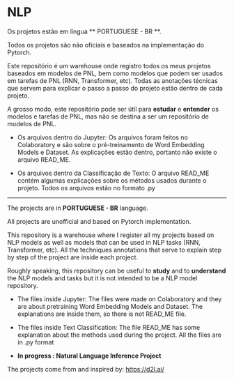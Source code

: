 # NLP

Os projetos estão em língua ** PORTUGUESE - BR **.

Todos os projetos são não oficiais e baseados na implementação do Pytorch.

Este repositório é um warehouse onde registro todos os meus projetos baseados em modelos de PNL, bem como modelos que podem ser usados em tarefas de PNL (RNN, Transformer, etc).
Todas as anotações técnicas que servem para explicar o passo a passo do projeto estão dentro de cada projeto.

A grosso modo, este repositório pode ser útil para **estudar** e **entender** os modelos e tarefas de PNL, mas não se destina a ser um repositório de modelos de PNL.

* Os arquivos dentro do Jupyter: Os arquivos foram feitos no Colaboratory e são sobre o pré-treinamento de Word Embedding Models e Dataset. As explicações estão dentro, portanto não existe o arquivo READ_ME.

* Os arquivos dentro da Classificação de Texto: O arquivo READ_ME contém algumas explicações sobre os métodos usados durante o projeto. Todos os arquivos estão no formato .py

--------------------------------------------------------------------------------------------------------------------------------------------------------------

The projects are in **PORTUGUESE - BR** language.

All projects are unofficial and based on Pytorch implementation.

This repository is a warehouse where I register all my projects based on NLP models as well as models that can be used in NLP tasks (RNN, Transformer, etc).
All the techniques annotations that serve to explain step by step of the project are inside each project.

Roughly speaking, this repository can be useful to **study** and to **understand** the NLP models and tasks but it is not intended to be a NLP model repository.

* The files inside Jupyter: The files were made on Colaboratory and they are about pretraining Word Embedding Models and Dataset. The explanations are inside them, so there is not READ_ME file.

* The files inside Text Classification: The file READ_ME has some explanation about the methods used during the project. All the files are in .py format

* **In progress : Natural Language Inference Project**

The projects come from and inspired by: 
https://d2l.ai/

